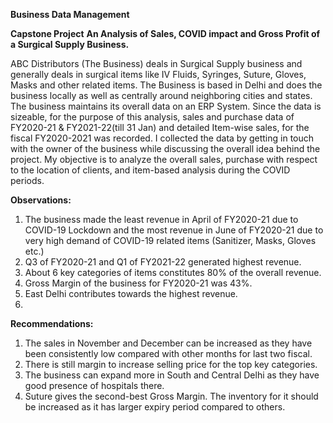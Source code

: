 **Business Data Management**

**Capstone Project**
**An Analysis of Sales, COVID impact and Gross Profit of a Surgical Supply Business.**

ABC Distributors (The Business) deals in Surgical Supply business and generally deals in surgical items like IV Fluids, Syringes, Suture, Gloves, Masks and other related items. The Business is based in Delhi and does the business locally as well as centrally around neighboring cities and states.
The business maintains its overall data on an ERP System. Since the data is sizeable, for the purpose of this analysis, sales and purchase data of FY2020-21 & FY2021-22(till 31 Jan) and detailed Item-wise sales, for the fiscal FY2020-2021 was recorded.
I collected the data by getting in touch with the owner of the business while discussing the overall idea behind the project. 
My objective is to analyze the overall sales, purchase with respect to the location of clients, and item-based analysis during the COVID periods.

**Observations:**
1.	The business made the least revenue in April of FY2020-21 due to COVID-19 Lockdown and the most revenue in June of FY2020-21 due to very high demand of COVID-19 related items (Sanitizer, Masks, Gloves etc.)
2.	Q3 of FY2020-21 and Q1 of FY2021-22 generated highest revenue.
3.	About 6 key categories of items constitutes 80% of the overall revenue.
4.	Gross Margin of the business for FY2020-21 was 43%.
5.	East Delhi contributes towards the highest revenue.
6.	
**Recommendations:**
1.	The sales in November and December can be increased as they have been consistently low compared with other months for last two fiscal.
2.	There is still margin to increase selling price for the top key categories. 
3.	The business can expand more in South and Central Delhi as they have good presence of hospitals there.
4.	Suture gives the second-best Gross Margin. The inventory for it should be increased as it has larger expiry period compared to others. 

